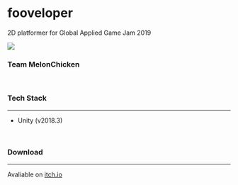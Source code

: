 # fooveloper
 2D platformer for Global Applied Game Jam 2019
 
 ![](https://img.itch.zone/aW1nLzIzNzcwMzIucG5n/original/FpIDlS.png)
 
 
 ### Team MelonChicken

 </br>
 
 ### Tech Stack
 ---
 * Unity (v2018.3)

 </br>
 
 ### Download
 ---
 Avaliable on [itch.io](https://choiysapple.itch.io/fooveloper)
